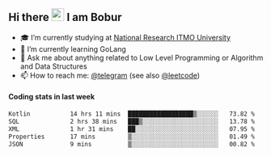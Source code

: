 ## Hi there <img src="https://media.giphy.com/media/hvRJCLFzcasrR4ia7z/giphy.gif" width="25px" height="25px"> I am Bobur

- :mortar_board: I’m currently studying at [National Research ITMO University](https://itmo.ru/)
- :seedling: I’m currently learning GoLang
- :speech_balloon: Ask me about anything related to Low Level Programming or Algorithm and Data Structures
- :mailbox: How to reach me: [@telegram](https://t.me/octoant) (see also [@leetcode](https://leetcode.com/octoant/))    

#### Coding stats in last week

<!--START_SECTION:waka-->

```txt
Kotlin           14 hrs 11 mins  ██████████████████▒░░░░░░   73.82 %
SQL              2 hrs 38 mins   ███▒░░░░░░░░░░░░░░░░░░░░░   13.78 %
XML              1 hr 31 mins    ██░░░░░░░░░░░░░░░░░░░░░░░   07.95 %
Properties       17 mins         ▒░░░░░░░░░░░░░░░░░░░░░░░░   01.49 %
JSON             9 mins          ▒░░░░░░░░░░░░░░░░░░░░░░░░   00.82 %
```

<!--END_SECTION:waka-->
